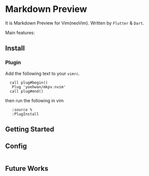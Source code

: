 # Markdown Preview


It is Markdown Preview for Vim(neoVim). Written by `Flutter` & `Dart`.

Main features:

## Install

### Plugin

Add the following text to your `vimrc`.

```
  call plug#begin()
   Plug 'yoehwan/mkpv.nvim'
  call plug#end()
```

then run the following in vim

```
   :source %
   :PlugInstall
```

## Getting Started
	
## Config
```

```

## Future Works

